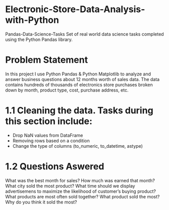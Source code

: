 # Electronic-Store-Data-Analysis-with-Python
Pandas-Data-Science-Tasks Set of real world data science tasks completed using the Python Pandas library.
# Problem Statement
In this project I use Python Pandas & Python Matplotlib to analyze and answer business questions about 12 months worth of sales data. The data contains hundreds of thousands of electronics store purchases broken down by month, product type, cost, purchase address, etc. 

# 1.1 Cleaning the data. Tasks during this section include:
- Drop NaN values from DataFrame
- Removing rows based on a condition
- Change the type of columns (to_numeric, to_datetime, astype)

# 1.2 Questions Aswered
What was the best month for sales? How much was earned that month?
What city sold the most product?
What time should we display advertisemens to maximize the likelihood of customer’s buying product?
What products are most often sold together?
What product sold the most? Why do you think it sold the most?
